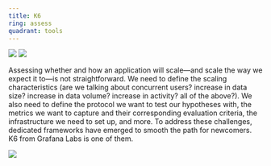 ```yaml
---
title: K6
ring: assess
quadrant: tools
---
```


[![](https://img.shields.io/badge/blog%20post-0c7cba?logo=gitbook&logoColor=000&style=flat)](https://archicionado.com/p/k6/)
[![](https://img.shields.io/badge/101-de5f85?logo=github&logoColor=000&style=flat)](https://github.com/RVR06/k6)

Assessing whether and how an application will scale—and scale the way we expect it to—is not straightforward. We need to define the scaling characteristics (are we talking about concurrent users? increase in data size? increase in data volume? increase in activity? all of the above?). We also need to define the protocol we want to test our hypotheses with, the metrics we want to capture and their corresponding evaluation criteria, the infrastructure we need to set up, and more.
To address these challenges, dedicated frameworks have emerged to smooth the path for newcomers. K6 from Grafana Labs is one of them.

![](/img/2024-06-06/k6.png)